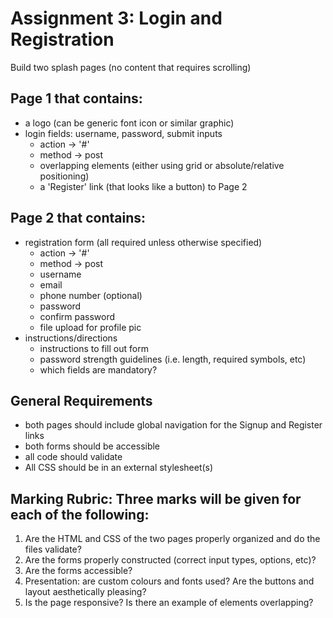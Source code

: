 # Assignment 3: Login and Registration

Build two splash pages (no content that requires scrolling)

## Page 1 that contains:
- a logo (can be generic font icon or similar graphic)
- login fields: username, password, submit inputs
  - action -> '#'
  - method -> post
  - overlapping elements (either using grid or absolute/relative positioning)
  - a 'Register' link (that looks like a button) to Page 2

## Page 2 that contains:
- registration form (all required unless otherwise specified)
  - action -> '#'
  - method -> post 
  - username
  - email
  - phone number (optional)
  - password
  - confirm password
  - file upload for profile pic
- instructions/directions
  - instructions to fill out form
  - password strength guidelines (i.e. length, required symbols, etc)
  - which fields are mandatory?
## General Requirements
- both pages should include global navigation for the Signup and Register links
- both forms should be accessible
- all code should validate
- All CSS should be in an external stylesheet(s)

## Marking Rubric: Three marks will be given for each of the following:
1. Are the HTML and CSS of the two pages properly organized and do the files validate?
2. Are the forms properly constructed (correct input types, options, etc)?
3. Are the forms accessible?
4. Presentation: are custom colours and fonts used? Are the buttons and layout aesthetically pleasing?
5. Is the page responsive? Is there an example of elements overlapping?